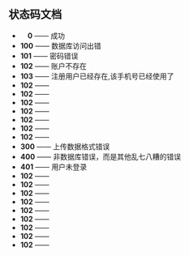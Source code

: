 

## 状态码文档

- &emsp;**0** —— 成功
- **100** —— 数据库访问出错
- **101** —— 密码错误
- **102** —— 账户不存在
- **103** —— 注册用户已经存在,该手机号已经使用了
- **102** —— 
- **102** —— 
- **102** —— 
- **102** —— 
- **102** —— 
- **102** —— 
- **102** —— 
- **300** —— 上传数据格式错误
- **400** —— 非数据库错误，而是其他乱七八糟的错误
- **401** —— 用户未登录
- **102** —— 
- **102** —— 
- **102** —— 
- **102** —— 
- **102** —— 
- **102** —— 
- **102** —— 
- **102** —— 
- **102** —— 
